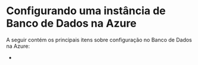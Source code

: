 #  Configurando uma instância de Banco de Dados na Azure

<p>A seguir contém os principais itens sobre configuração no Banco de Dados na Azure:</p>

 -
